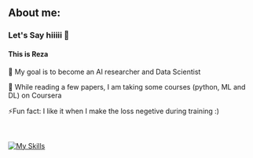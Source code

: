 ## About me:
### Let's Say hiiiii 👋
#### This is Reza

   🥅 My goal is to become an AI researcher and Data Scientist

   🌱 While reading a few papers, I am taking some courses (python, ML and DL) on Coursera
 
   ⚡Fun fact: I like it when I make the loss negetive during training :)
   
<br><br>
[![My Skills](https://skillicons.dev/icons?i=pytorch,tensorflow,py)](https://skillicons.dev)
